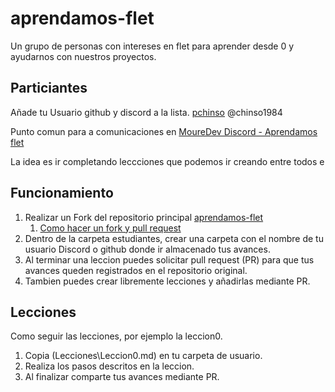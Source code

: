 # aprendamos-flet

Un grupo de personas con intereses en flet para aprender desde 0  y ayudarnos con nuestros proyectos.

## Particiantes

Añade tu Usuario github y discord a la lista.
[pchinso](https://github.com/pchinso) @chinso1984

Punto comun para a comunicaciones en [MoureDev Discord - Aprendamos flet](https://discord.com/channels/729672926432985098/1164945939149115542)

La idea es ir completando leccciones que podemos ir creando entre todos e

## Funcionamiento

1. Realizar un Fork del repositorio principal [aprendamos-flet](https://github.com/pchinso/aprendamos-flet)
   1. [Como hacer un fork y pull request](https://www.freecodecamp.org/espanol/news/como-hacer-tu-primer-pull-request-en-github/)
2. Dentro de la carpeta estudiantes, crear una carpeta con el nombre de tu usuario Discord o  github donde ir almacenado tus avances.
3. Al terminar una leccion puedes solicitar pull request (PR) para que tus avances queden registrados en el repositorio original.
4. Tambien puedes crear libremente lecciones y añadirlas mediante PR.

## Lecciones

Como seguir las lecciones, por ejemplo la leccion0.

1. Copia (Lecciones\Leccion0.md) en tu carpeta de usuario.
2. Realiza los pasos descritos en la leccion.
3. Al finalizar comparte tus avances mediante PR.
